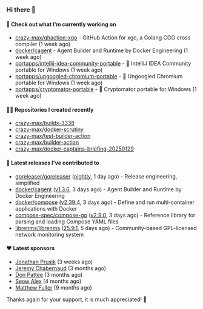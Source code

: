 ### Hi there 👋

#### 👷 Check out what I'm currently working on

- [crazy-max/ghaction-xgo](https://github.com/crazy-max/ghaction-xgo) - GitHub Action for xgo, a Golang CGO cross compiler (1 week ago)
- [docker/cagent](https://github.com/docker/cagent) - Agent Builder and Runtime by Docker Engineering (1 week ago)
- [portapps/intellij-idea-community-portable](https://github.com/portapps/intellij-idea-community-portable) - 🚀 IntelliJ IDEA Community portable for Windows (1 week ago)
- [portapps/ungoogled-chromium-portable](https://github.com/portapps/ungoogled-chromium-portable) - 🚀 Ungoogled Chromium portable for Windows (1 week ago)
- [portapps/cryptomator-portable](https://github.com/portapps/cryptomator-portable) - 🚀 Cryptomator portable for Windows (1 week ago)

#### 👨‍💻 Repositories I created recently

- [crazy-max/buildx-3338](https://github.com/crazy-max/buildx-3338)
- [crazy-max/docker-scrutiny](https://github.com/crazy-max/docker-scrutiny)
- [crazy-max/test-builder-action](https://github.com/crazy-max/test-builder-action)
- [crazy-max/builder-action](https://github.com/crazy-max/builder-action)
- [crazy-max/docker-captains-briefing-20250129](https://github.com/crazy-max/docker-captains-briefing-20250129)

#### 🚀 Latest releases I've contributed to

- [goreleaser/goreleaser](https://github.com/goreleaser/goreleaser) ([nightly](https://github.com/goreleaser/goreleaser/releases/tag/nightly), 1 day ago) - Release engineering, simplified
- [docker/cagent](https://github.com/docker/cagent) ([v1.3.6](https://github.com/docker/cagent/releases/tag/v1.3.6), 3 days ago) - Agent Builder and Runtime by Docker Engineering
- [docker/compose](https://github.com/docker/compose) ([v2.39.4](https://github.com/docker/compose/releases/tag/v2.39.4), 3 days ago) - Define and run multi-container applications with Docker
- [compose-spec/compose-go](https://github.com/compose-spec/compose-go) ([v2.9.0](https://github.com/compose-spec/compose-go/releases/tag/v2.9.0), 3 days ago) - Reference library for parsing and loading Compose YAML files
- [librenms/librenms](https://github.com/librenms/librenms) ([25.9.1](https://github.com/librenms/librenms/releases/tag/25.9.1), 5 days ago) - Community-based GPL-licensed network monitoring system

#### ❤️ Latest sponsors
- [Jonathan Prusik](https://github.com/jprusik) (3 weeks ago)
- [Jeremy Chabernaud](https://github.com/djerfy) (3 months ago)
- [Don Pattee](https://github.com/DPattee) (3 months ago)
- [Seow Alex](https://github.com/seowalex) (4 months ago)
- [Matthew Fuller](https://github.com/mathematics333) (9 months ago)

Thanks again for your support, it is much appreciated! 🙏
